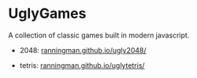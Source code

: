 # UglyGames

A collection of classic games built in modern javascript.

* 2048: [ranningman.github.io/ugly2048/](https://ranningman.github.io/Ugly2048/)

* tetris: [ranningman.github.io/uglytetris/](https://ranningman.github.io/UglyTetris/)
